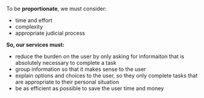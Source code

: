 To be __proportionate__, we must consider:
 - time and effort
 - complexity
 - appropriate judicial process

 __So, our services must:__
 - reduce the burden on the user by only asking for informaiton that is absolutely necessary to complete a task
 - group information so that it makes sense to the user
 - explain options and choices to the user, so they only complete tasks that are appropriate to their personal situation
 - be as efficient as possible to save the user time and money
